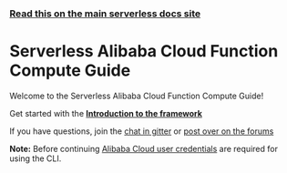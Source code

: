 <!--
title: Serverless - Alibaba Cloud Function Compute
menuText: Guide
layout: Doc
-->

<!-- DOCS-SITE-LINK:START automatically generated  -->

### [Read this on the main serverless docs site](https://www.serverless.com/framework/docs/providers/aliyun/guide/)

<!-- DOCS-SITE-LINK:END -->

# Serverless Alibaba Cloud Function Compute Guide

Welcome to the Serverless Alibaba Cloud Function Compute Guide!

Get started with the **[Introduction to the framework](./intro.md)**

If you have questions, join the [chat in gitter](https://gitter.im/serverless/serverless) or [post over on the forums](http://forum.serverless.com/)

**Note:** Before continuing [Alibaba Cloud user credentials](./credentials.md) are required for using the CLI.

